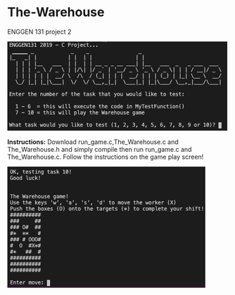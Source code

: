 # The-Warehouse
ENGGEN 131 project 2


![](images/warehouse_loadscreen.png)

**Instructions:**
Download run_game.c,The_Warehouse.c and The_Warehouse.h and simply compile then run run_game.c and The_Warehouse.c. 
Follow the instructions on the game play screen!

![](images/gameplay_warehouse.png)


